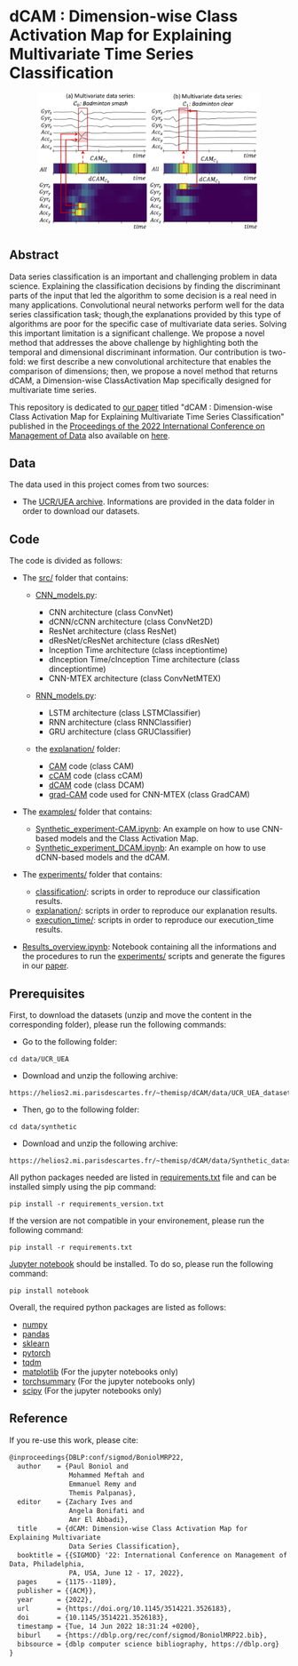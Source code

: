 # dCAM : Dimension-wise Class Activation Map for Explaining Multivariate Time Series Classification

<p align="center">
<img src="ressources/intro_figure.png" alt="drawing" width="400"/>
</p>

## Abstract

Data series classification is an important and challenging problem in data science. Explaining the classification decisions by finding the discriminant parts of the input that led the algorithm to some decision is a real need in many applications. Convolutional neural networks perform well for the data series classification task; though,the explanations provided by this type of algorithms are poor for the specific case of multivariate data series. Solving this important limitation is a significant challenge. We propose a novel method that addresses the above challenge by highlighting both the temporal and dimensional discriminant information. Our contribution is two-fold: we first describe a new convolutional architecture that enables the comparison of dimensions; then, we propose a novel method that returns dCAM, a Dimension-wise ClassActivation Map specifically designed for multivariate time series. 

This repository is dedicated to [our paper](https://dl.acm.org/doi/abs/10.1145/3514221.3526183) titled "dCAM : Dimension-wise Class Activation Map for Explaining Multivariate Time Series Classification" published in the [Proceedings of the 2022 International Conference on Management of Data](https://dl.acm.org/doi/proceedings/10.1145/3514221) also available on [here](https://www.researchgate.net/publication/361416963_dCAM_Dimension-wise_Class_Activation_Map_for_Explaining_Multivariate_Data_Series_Classification).

## Data 
The data used in this project comes from two sources: 
- The [UCR/UEA archive](http://timeseriesclassification.com/TSC.zip). Informations are provided in the data folder in order to download our datasets.

## Code 
The code is divided as follows: 
- The [src/](https://github.com/boniolp/dCAM/tree/main/src) folder that contains:
  - [CNN_models.py](https://github.com/boniolp/dCAM/blob/main/src/models/CNN_models.py):
    - CNN architecture (class ConvNet)
    - dCNN/cCNN architecture (class ConvNet2D)
    - ResNet architecture (class ResNet)
    - dResNet/cResNet architecture (class dResNet)
    - Inception Time architecture (class inceptiontime)
    - dInception Time/cInception Time architecture (class dinceptiontime)
    - CNN-MTEX architecture (class ConvNetMTEX)
  - [RNN_models.py](https://github.com/boniolp/dCAM/blob/main/src/models/RNN_models.py):
    - LSTM architecture (class LSTMClassifier)
    - RNN architecture (class RNNClassifier)
    - GRU architecture (class GRUClassifier)

  - the [explanation/](https://github.com/boniolp/dCAM/blob/main/src/explanation/) folder:
    - [CAM](https://github.com/boniolp/dCAM/blob/main/src/explanation/CAM.py) code (class CAM)
    - [cCAM](https://github.com/boniolp/dCAM/blob/main/src/explanation/cCAM.py) code (class cCAM)
    - [dCAM](https://github.com/boniolp/dCAM/blob/main/src/explanation/DCAM.py) code (class DCAM)
    - [grad-CAM](https://github.com/boniolp/dCAM/blob/main/src/explanation/grad_cam_mtex.py) code used for CNN-MTEX (class GradCAM)

- The [examples/](https://github.com/boniolp/dCAM/tree/main/examples) folder that contains:
  - [Synthetic_experiment-CAM.ipynb](https://github.com/boniolp/dCAM/tree/main/examples/Synthetic_experiment-CAM.ipynb): An example on how to use CNN-based models and the Class Activation Map.
  - [Synthetic_experiment_DCAM.ipynb](https://github.com/boniolp/dCAM/tree/main/examples/Synthetic_experiment_DCAM.ipynb): An example on how to use dCNN-based models and the dCAM.

- The [experiments/](https://github.com/boniolp/dCAM/tree/main/experiments) folder that contains:
  - [classification/](https://github.com/boniolp/dCAM/tree/main/experiments/classification): scripts in order to reproduce our classification results.
  - [explanation/](https://github.com/boniolp/dCAM/tree/main/experiments/explanation/): scripts in order to reproduce our explanation results.
  - [execution_time/](https://github.com/boniolp/dCAM/tree/main/experiments/execution_time/): scripts in order to reproduce our execution_time results.

- [Results_overview.ipynb](https://github.com/boniolp/dCAM/blob/main/Results_overview.ipynb): Notebook containing all the informations and the procedures to run the [experiments/](https://github.com/boniolp/dCAM/tree/main/experiments) scripts and generate the figures in our [paper](https://www.researchgate.net/publication/361416963_dCAM_Dimension-wise_Class_Activation_Map_for_Explaining_Multivariate_Data_Series_Classification).

## Prerequisites

First, to download the datasets (unzip and move the content in the corresponding folder), please run the following commands:

- Go to the following folder:

```(bash) 
cd data/UCR_UEA
```

- Download and unzip the following archive:

```(bash) 
https://helios2.mi.parisdescartes.fr/~themisp/dCAM/data/UCR_UEA_datasets.zip
```

- Then, go to the following folder:

```(bash) 
cd data/synthetic
```

- Download and unzip the following archive:

```(bash) 
https://helios2.mi.parisdescartes.fr/~themisp/dCAM/data/Synthetic_datasets.zip
```

All python packages needed are listed in [requirements.txt](https://github.com/boniolp/dCAM/blob/main/requirements.txt) file and can be installed simply using the pip command: 

```(bash) 
pip install -r requirements_version.txt
``` 

If the version are not compatible in your environement, please run the following command:


```(bash) 
pip install -r requirements.txt
``` 

[Jupyter notebook](https://jupyter.org/install) should be installed. To do so, please run the following command:

```(bash) 
pip install notebook
``` 

Overall, the required python packages are listed as follows:
* [numpy](http://www.numpy.org/)
* [pandas](https://pandas.pydata.org/)
* [sklearn](http://scikit-learn.org/stable/)
* [pytorch](https://pytorch.org/)
* [tqdm](https://github.com/tqdm/tqdm)
* [matplotlib](https://matplotlib.org/) (For the jupyter notebooks only)
* [torchsummary](https://github.com/sksq96/pytorch-summary) (For the jupyter notebooks only)
* [scipy](https://www.scipy.org/) (For the jupyter notebooks only)

## Reference

If you re-use this work, please cite:

```
@inproceedings{DBLP:conf/sigmod/BoniolMRP22,
  author    = {Paul Boniol and
               Mohammed Meftah and
               Emmanuel Remy and
               Themis Palpanas},
  editor    = {Zachary Ives and
               Angela Bonifati and
               Amr El Abbadi},
  title     = {dCAM: Dimension-wise Class Activation Map for Explaining Multivariate
               Data Series Classification},
  booktitle = {{SIGMOD} '22: International Conference on Management of Data, Philadelphia,
               PA, USA, June 12 - 17, 2022},
  pages     = {1175--1189},
  publisher = {{ACM}},
  year      = {2022},
  url       = {https://doi.org/10.1145/3514221.3526183},
  doi       = {10.1145/3514221.3526183},
  timestamp = {Tue, 14 Jun 2022 18:31:24 +0200},
  biburl    = {https://dblp.org/rec/conf/sigmod/BoniolMRP22.bib},
  bibsource = {dblp computer science bibliography, https://dblp.org}
}
```
